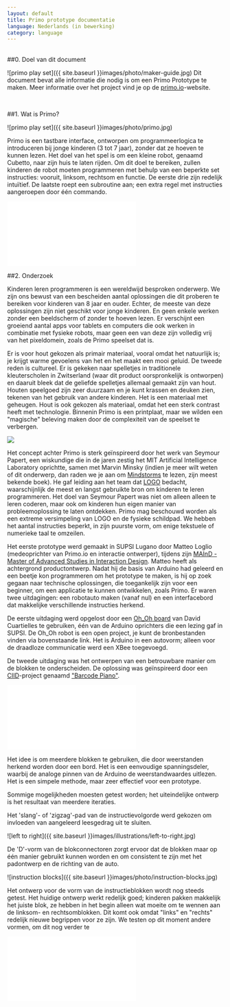 ```yaml
---
layout: default
title: Primo prototype documentatie
language: Nederlands (in bewerking)
category: language
---
```


<br>

<div id="content" markdown="1">
##0. Doel van dit document

![primo play set]({{ site.baseurl }}images/photo/maker-guide.jpg)
Dit document bevat alle informatie die nodig is om een Primo Prototype te maken.
Meer informatie over het project vind je op de [primo.io](http://primo.io)-website.

<br>

##1. Wat is Primo?

![primo play set]({{ site.baseurl }}images/photo/primo.jpg)

Primo is een tastbare interface, ontworpen om programmeerlogica te introduceren bij jonge kinderen (3 tot 7 jaar), zonder dat ze hoeven te kunnen lezen. Het doel van het spel is om een kleine robot, genaamd Cubetto, naar zijn huis te laten rijden. Om dit doel te bereiken, zullen kinderen de  robot moeten programmeren met behulp van een beperkte set instructies: vooruit, linksom, rechtsom en functie. De eerste drie zijn redelijk intuïtief. De laatste roept een subroutine aan; een extra regel met instructies aangeroepen door één commando.

<div class="videoWrapper">
	<iframe src="//player.vimeo.com/video/82620072" frameborder="0" webkitallowfullscreen="true" mozallowfullscreen="true"  allowfullscreen="true">        
    </iframe> 
</div>

##2. Onderzoek

Kinderen leren programmeren is een wereldwijd besproken onderwerp. We zijn ons bewust van een bescheiden aantal oplossingen die dit proberen te bereiken voor kinderen van 8 jaar en ouder. Echter, de meeste van deze oplossingen zijn niet geschikt voor jonge kinderen. En geen enkele werken zonder een beeldscherm of zonder te hoeven lezen. Er verschijnt een groeiend aantal apps voor tablets en computers die ook werken in combinatie met fysieke robots, maar geen een van deze zijn volledig vrij van het pixeldomein, zoals de Primo speelset dat is.

Er is voor hout gekozen als primair materiaal, vooral omdat het natuurlijk is; je krijgt warme gevoelens van het en het maakt een mooi geluid. De tweede reden is cultureel. Er is gekeken naar spelletjes in traditionele kleuterscholen in Zwitserland (waar dit product oorspronkelijk is ontworpen) en daaruit bleek dat de geliefde spelletjes allemaal gemaakt zijn van hout. Houten speelgoed zijn zeer duurzaam en je kunt krassen en deuken zien, tekenen van het gebruik van andere kinderen. Het is een materiaal met geheugen. Hout is ook gekozen als materiaal, omdat het een sterk contrast heeft met technologie. Binnenin Primo is een printplaat, maar we wilden een "magische" beleving maken door de complexiteit van de speelset te verbergen.

<img class="float" src="{{ site.baseurl }}images/photo/logo-turtle.jpg">

Het concept achter Primo is sterk geïnspireerd door het werk van Seymour Papert, een wiskundige die in de jaren zestig het MIT Artificial Intelligence Laboratory oprichtte, samen met Marvin Minsky (indien je meer wilt weten of dit onderwerp, dan raden we je aan om [Mindstorms](http://www.amazon.co.uk/Mindstorms-Children-Computers-Powerful-Ideas/dp/0465046746/ref=sr_1_1?ie=UTF8&qid=1393675158&sr=8-1&keywords=mindstorms+papert) te lezen, zijn meest bekende boek). He gaf leiding aan het team dat [LOGO](http://en.wikipedia.org/wiki/Logo_(programming_language)) bedacht, waarschijnlijk de meest en langst gebruikte bron om kinderen te leren programmeren. Het doel van Seymour Papert was niet om alleen alleen te leren coderen, maar ook om kinderen hun eigen manier van probleemoplossing te laten ontdekken. Primo mag beschouwd worden als een extreme versimpeling van LOGO en de fysieke schildpad. We hebben het aantal instructies beperkt, in zijn puurste vorm, om enige tekstuele of numerieke taal te omzeilen.

Het eerste prototype werd gemaakt in SUPSI Lugano door Matteo Loglio (medeoprichter van Primo.io en interactie ontwerper), tijdens zijn [MAInD - Master of Advanced Studies in Interaction Design](http://www.maind.supsi.ch/). Matteo heeft als achtergrond productontwerp. Nadat hij de basis van Arduino had geleerd en een beetje kon programmeren om het prototype te maken, is hij op zoek gegaan naar technische oplossingen, die toegankelijk zijn voor een beginner, om een applicatie te kunnen ontwikkelen, zoals Primo. Er waren twee uitdagingen: een robotauto maken (vanaf nul) en een interfacebord dat makkelijke verschillende instructies herkend.

De eerste uitdaging werd opgelost door een [Oh_Oh board](http://david.cuartielles.com/w/Maquila2/Ohoh) van David Cuartielles te gebruiken, één van de Arduino oprichters die een lezing gaf in SUPSI. De Oh_Oh robot is een open project, je kunt de bronbestanden vinden via bovenstaande link. Het is Arduino in een autovorm; alleen voor de draadloze communicatie werd een XBee toegevoegd.

De tweede uitdaging was het ontwerpen van een betrouwbare manier om de blokken te onderscheiden. De oplossing was geïnspireerd door een [CIID](http://ciid.dk/)-project genaamd ["Barcode Piano"](http://ciid.dk/education/portfolio/idp11/courses/physical-computing/projects/barcode-piano/). 

<div class="videoWrapper">
	<iframe src="//player.vimeo.com/video/19704918" frameborder="0" webkitallowfullscreen="true" mozallowfullscreen="true"  allowfullscreen="true">    
    </iframe>
</div> 


Het idee is om meerdere blokken te gebruiken, die door weerstanden herkend worden door een bord. Het is een eenvoudige spanningsdeler, waarbij de analoge pinnen van de Arduino de weerstandwaardes uitlezen. Het is een simpele methode, maar zeer effectief voor een prototype.

Sommige mogelijkheden moesten getest worden; het uiteindelijke ontwerp is het resultaat van meerdere iteraties.

Het 'slang'- of 'zigzag'-pad van de instructievolgorde werd gekozen om invloeden van aangeleerd leesgedrag uit te sluiten.

![left to right]({{ site.baseurl }}images/illustrations/left-to-right.jpg)

De 'D'-vorm van de blokconnectoren zorgt ervoor dat de blokken maar op één manier gebruikt kunnen worden en om consistent te zijn met het padontwerp en de richting van de auto.

![instruction blocks]({{ site.baseurl }}images/photo/instruction-blocks.jpg)

Het ontwerp voor de vorm van de instructieblokken wordt nog steeds getest. Het huidige ontwerp werkt redelijk goed; kinderen pakken makkelijk het juiste blok, ze hebben in het begin alleen wat moeite om te wennen aan de linksom- en rechtsomblokken. Dit komt ook omdat "links" en "rechts" redelijk nieuwe begrippen voor ze zijn. We testen op dit moment andere vormen, om dit nog verder te 

<div class="videoWrapper">
	<iframe src="//player.vimeo.com/video/50570097" frameborder="0" webkitallowfullscreen="true" mozallowfullscreen="true"  allowfullscreen="true">
        
    </iframe>
</div>

In eerste instantie was de robot een speelgoedauto. Een zeer complexe en tijdrovende vorm om te maken, omdat het een vorm (uitgesneden met een lasercutter) is die laag voor laag aan elkaar geplakt is en daarna meer dan een uur geschuurd moet worden. De auto had ook een andere beperking; het was zeer gericht op jongens. Als 'breinspeelgoed'-maker wilden we discussies en opmerkingen over jongensgericht speelgoed voorkomen. We wilden neutraal blijven en wilden geen speelgoed ontwerpen speciaal voor jongens of meisjes. Daarom hebben we gekozen voor een zeer neutrale vorm, een doos.

Er werd een naam, persoonlijkheid en een glimlach gegeven aan het doosje, zodat het aantrekkelijker werd voor kinderen. De robot heet "Cubetto" (Italiaans voor "kleine kubus"). Het idee is ook om een basismodule te maken van Cubetto, dat later makkelijk uitgebreid en aangepast kan worden in de toekomst.

![cubetto]({{ site.baseurl }}images/photo/cubetto.jpg)

##3. Om te beginnen

###3.1 De basis

Primo bestaat uit drie delen: een interfacebord, Cubetto en een set instructieblokken. Door instructieblokken in het interfacebord te plaatsen, maken kinderen een instructieset (een programma) welke Cubette uitvoert.

Er zijn vier type instructieblokken. Hierdoor moeten 4 verschillende weerstandwaardes gebruikt worden; het liefst met een groot waardeverschil tussen elkaar.

De blokken worden in de gaten van het interfacebord geplaatst, waar de weerstandwaarde wordt herkent. Daarna worden de waarden verwerkt in een tekenreeks welke naar Cubetto worden gestuurd met behulp van twee XBee-modules. Cubette voert deze instructies vervolgens uit, één voor één.

Het brein van het prototype is gemaakt met twee Arduino's, een UNO (een Leonardo of Duemilanove kan ook) voor Cubetto en een Mega voor het interfacebord, waar 16 analoge inputs nodig zijn.

###3.2 Electronica

###Benodige gereedschappen

* Soldeerbout
* Soldeertin
* Draad
* Lijmpistool
* Houtlijm
* Kopertape (5mm breed)

###Materialen (prijzen in Euro)

Cubetto ~ 88 €

* Arduino UNO (of Leonardo) - 20 € : [Arduino Store](http://store.arduino.cc/index.php?main_page=product_info&cPath=11&products_id=195#.UxC5nfTV_bA)
* Arduino Proto Wireless Shield - 14.90 € : [Arduino Store](http://store.arduino.cc/index.php?main_page=product_info&cPath=37_5&products_id=145#.UxC53vTV_bA)
* SN754410 motor driver - 3.90 € : [Arduino Store](http://store.arduino.cc/index.php?main_page=product_info&cPath=6_33&products_id=153#.UxC5-_TV_bB)
* XBee (serie 1 of 2, maakt niet uit welke) : 23.90 € - [Arduino Store](http://store.arduino.cc/index.php?main_page=product_info&cPath=37_38&products_id=292#.UxC6cvTV_bA)
* SolarBotics wielen x 2 : 4.74 € - [Solarbotics Store](https://solarbotics.com/product/gmpw/)
* SolarBotics Gear Motors GM3 x 2 : 8.36 € - [Solarbotics Store](https://solarbotics.com/product/gm3/)
* 2 ball casters : 5.79 € - [Solarbotics Store](https://solarbotics.com/product/23160/)
* CNY70 x 2 : 1 € - [Mouser](http://uk.mouser.com/ProductDetail/Vishay/CNY70/?qs=%2fha2pyFaduj8YpDhNNtXszq4w32cl%2fAjUjdOwQUvJUM%3d)
* (optioneel) batterijhouder : 4 € - [Solarbotics Store](https://solarbotics.com/product/bholdaa_4_cell/)
* (optioneel) 4 x oplaadbare batterijen

Interfacebord ~ 88 € (puur toeval)

* Arduino Mega 2560 : 39.00 € - [Arduino Store](http://store.arduino.cc/index.php?main_page=product_info&cPath=11&products_id=196#.UxC_gPTV_bA)
* Arduino Proto Wireless Shield : 14.90 - [Arduino Store](http://store.arduino.cc/index.php?main_page=product_info&cPath=37_5&products_id=145#.UxC53vTV_bA)
* XBee (serie 1 of 2, maakt niet uit welke) : 23.90 € - [Arduino Store](http://store.arduino.cc/index.php?main_page=product_info&cPath=37_38&products_id=292#.UxC6cvTV_bA)
* 16 5mm rode LED's : 1 € - [Mouser](http://uk.mouser.com/ProductDetail/Lite-On/LTL-4223/?Lite-On/LTL-4223/&qs=sGAEpiMZZMusoohG2hS%252b15J8d1kHl%252bvkJpzS4atZNEA=)
* 16 220Ω-weerstanden : 0.16 € - [Mouser](http://uk.mouser.com/ProductDetail/Xicon/291-220-RC/?qs=sGAEpiMZZMu61qfTUdNhG%2f1uGo5nxyCVqn6ChOCvUEE%3d)
* 16 10KΩ-weerstanden : 0.16 € - [Mouser](http://uk.mouser.com/ProductDetail/Xicon/291-10K-RC/?qs=sGAEpiMZZMu61qfTUdNhG6xwTrVwTvbz8PPav3aExs8%3d)
* 1 knop : 1 € 
* 50 male Headers : 1 € 
* 16 dubbele male headers : 0.50 € - [Arduino Store](http://store.arduino.cc/index.php?main_page=product_info&cPath=6_32&products_id=294#.UxC_3fTV_bA)
* 50 female headers : 1 € - [Arduino Store](http://store.arduino.cc/index.php?main_page=product_info&cPath=6_32&products_id=188#.UxDAAfTV_bA)
* 16 magneten ø 4 h 3 : 3.5 € - [Supermagnete](http://www.supermagnete.ch/eng/S-04-03-N)

Instructie blokken ~ 4 €

* 4 x 4.7KΩ-weerstand : 0.04 € - [Mouser](http://uk.mouser.com/ProductDetail/Xicon/291-47K-RC/?qs=sGAEpiMZZMu61qfTUdNhG%2fbdyz6pU6a%252bvHlD5kaZWgo%3d)
* 4 x 100KΩ-weerstand : 0.04 € - [Mouser](http://uk.mouser.com/ProductDetail/Xicon/291-100K-RC/?qs=sGAEpiMZZMu61qfTUdNhG81NIhcRRUJQxII5Nsctha8%3d)
* 4 x 220Ω-weerstand : 0.04 € - [Mouser](http://uk.mouser.com/ProductDetail/Xicon/291-220-RC/?qs=sGAEpiMZZMu61qfTUdNhG%2f1uGo5nxyCVqn6ChOCvUEE%3d)
* 4 x 10KΩ-weerstand : 0.04 € - [Mouser](http://uk.mouser.com/ProductDetail/Xicon/291-10K-RC/?qs=sGAEpiMZZMu61qfTUdNhG6xwTrVwTvbz8PPav3aExs8%3d)
* 16 magneten ø 4 h 3 : 3.5 € - [Supermagnete](http://www.supermagnete.ch/eng/S-04-03-N)

###3.3 Spanning

Cubetto en (optioneel) het interfacebord worden gevoed door batterijen. Je kunt LiPo- of AA-batterijen gebruiken voor het prototype, die keuze is aan jou. Wij hebben beide gebruikt; LiPo-batterijen zijn erg goed, maar hebben extra producten nodig. Als je vanaf nul begint, raden we AA-batterijen aan. Ze raken wel snel leeg; daarom kun je het beste oplaadbare batterijen gebruiken, zoals NiMh.

###3.4 Ontwerp van het prototype

Het hele product is gemaakt van hout en uitgesneden met behulp van een lasercutter. Er is voornamelijk triplex van 4 mm gebruikt, terwijl één laag 1 mm dik hout (vliegtuigtriplex) gebruikt. Je kunt deze onderdelen laten snijden door een dienst zoals Ponoko of in een FabLab bij je in de buurt. Het eerste prototype werd gemaakt in [FabLab Lugano](http://fablab.supsi.ch/). Het ontwerp werd verder ontwikkeld in [FabLab Torino](http://fablabtorino.org/), waar een deel van het Primo-ontwerpteam nog steeds zit.

Het maken van Cubetto en het interfacebord is een bewerkelijk, maar erg simpel proces. Hun buitenkant zijn in de basis dozen. De echte complexiteit ligt in de instructieblokken. Deze zijn gemaakt van een dubbele 4mm houten laag met een magneet en een gesoldeerde weerstand binnenin.

##4. Het prototype maken

###[Download de lasercutter-bestanden](files/primo-prototype-laser.zip)

###4.1 Interfacebord

Om het interfacebord te maken heb je twee bestanden nodig: interface-board-4mm.dxf en interface-board-1mm.dxf: het eerst is voor het triplex van 4 mm dik en de tweede voor het triplex van 1 mm dik. De onderdelen zijn genummerd, zodat je ze makkelijk kunt samenvoegen. De nummer zitten in een aparte laag in het bestand, dus je kunt ze makkelijk verwijderen voordat je gaat snijden. We raden je aan om het gat voor de knop aan te passen aan de grootte van de knop die je gaat gebruiken.

Lijm de delen 1 en 2 aan elkaar. Lijm ook de delen 3 en 4 aan elkaar. Je kunt de gaten in de hoeken gebruiken om de delen te positioneren met behulp van boutjes en moertjes terwijl de lijm een nachtje droogt.

Knip daarna 32 stukken kopertape van 70 mm lang per stuk en plak deze in de rechthoekige gaten in het deel (laag 3+4) dat je zojuist gelijmd hebt; aan beide zijden moet minimaal 30 mm zitten.

![copper connectors]({{ site.baseurl }}images/illustrations/board-1.jpg)
![copper connectors]({{ site.baseurl }}images/illustrations/board-2.jpg)


Zodra je klaar bent, kun je de twee delen aan elkaar plakken, 1+2 aan 3+4.

![copper connectors]({{ site.baseurl }}images/illustrations/board-esploso.jpg)

Zodra de lijm droog is, plaats je de magneten in de kleine gaten. Leg de toplaag op de kop en plaats de magneten in de kleine gaten, zorg ervoor dat de polariteit van de magneten allemaal gelijk is, het maakt niet uit dat noord of zuid is. Lijm de magneten vast met een druppel lijm.

Nu verder met de electronica. Maak twee sporen voor 5V en GND, zoals je hieronder ziet in de afbeelding. Het eerste prototype had geen kopersporen, het had draden (dat kun je ook gebruiken), maar in dit prototype hebben we kopertape gebruikt voor de sporen. Dat scheelt je 100% van de tijd. Het maakt het maken van verbindingen ook makkelijker.

![rails]({{ site.baseurl }}images/illustrations/board-3.jpg)

De volgende stap is het verbinden van één van de connectoren van elk gat aan het GND-spoor. Als je kopertape hebt gebruikt, kun je een extra stukje toevoegen, zodat deze beide uiteinden raakt.

![rails]({{ site.baseurl }}images/illustrations/board-5.jpg)

Nu gaan we de andere connector verbinden aan het 5V-spoort, maar nu met een 10KΩ-weerstand ertussen. Een mooie bijkomstigheid van kopertape is dat het soldeertin makkelijk erop smelt. Deze techniek is gebruikt:

![10k]({{ site.baseurl }}images/photo/diy-docs-1.jpg)

Dit is wat je ongeveer moet hebben als je klaar bent:

![10k scheme]({{ site.baseurl }}images/illustrations/board-6.jpg)

Nu kun je de LED's plaatsen; stop één rode LED in elk van de 16 gaten en zet deze vast m.b.v. het lijmpistool. Zodra de lijm koud is, kun je 'm verbinden. Houd er rekening mee dat LED's polariteit hebben: de lange draad is de anode en de korte de cathode.

![10k]({{ site.baseurl }}images/photo/diy-docs-6.jpg)

Verbind elke cathode aan het GND-spoor met een 220Ω-weerstand ertussen in.

![10k scheme]({{ site.baseurl }}images/illustrations/board-7.jpg)

De lange draad van een LED wordt verbonden aan een digitale I/O-pin van de Arduino Mega; deze pinnen zijn genummerd van 22 t/m 53. De LED's moeten in volgorde aangesloten worden, zodat het makkelijker wordt om ze in de code aan te sturen. In mijn prototype heb ik, bijvoorbeeld, de pinnen 30 t/m 45 gebruikt (er zijn 16 LED's).
Het startpunt is niet belangrijk, zolang je ze maar in de juiste volgorde aansluit. Dit betekent dat als we, bijvoorbeeld, beginnen met pin 30, de eerste LED aan pin 30 verbonden moet worden, de tweede aan pin 31, de derde aan pin 32 enzovoorts, tot en met LED 16 aan pin 45.

De draden zijn gesoldeerd aan de dubbele male headers, omdat de digitale pinnen van de Arduino Mega in een dubbele lijn zijn gepositioneerd. Op deze manier is het makkelijk om de LED's aan te sluiten en om de Arduino uit het bord te verwijderen.

![rack]({{ site.baseurl }}images/photo/diy-docs-4.jpg)

Zodra alle LED's zijn gesoldeerd, moeten we onze handgemaakte connector solderen. Deze worden aangesloten op de analoge pins van de Arduino Mega, om de verschillende weerstandwaardes uit te lezen. Net zoals bij de LED's moeten deze in de juiste volgorde worden aangesloten, te beginnen bij A0 voor gat 1 t/m A15 voor gat 16. De draad begint op dezelfde plek als waar we de 10K-weerstand hebben vastgemaakt. Zie deze illustratie:

![analog input board connections]({{ site.baseurl }}images/illustrations/board-8.jpg)

<div class="cf">
<img class="float cf" src="{{ site.baseurl }}images/illustrations/button.jpg">

<p>
Hier heb ik enkele male headers gebruikt, omdat de analoge pinnen op één lijn staan.
	
</p>

<p>
Het laatste om te verbinden is de knop: pak het en soldeer twee draden aan de tegen overelkaar gelegen headers. Plaats de knop dan in het bijbehorende gat vanaf de bovenkant en druk het helemaal naar beneden, totdat het niet verder kan. Draai nu het bord om; er moeten nu twee draden uit de gaten komen. Verbind deze zoals je in de afbeelding ziet: één direct naar het 5V-spoor, de andere naar het GND-spoor met een 10K-weerstand ertussen. Verbind het dan met een digitale pin van de Arduino vanaf de 'knop'-kant van de weerstand. In dit voorbeeld gebruiken we pin 50.
</p>
</div>

![photo]({{ site.baseurl }}images/photo/diy-docs-5.jpg)

Het bord is nu bijna klaar, we hoeven nu alleen nog maar het Wireless Shield op de Arduino Mega te plaatsen en de headers op de juiste plaats in het bord te steken. Ter herinnering, 30 t/m 45 zijn voor de LED's, A0 t/m A15 voor de blokconnectoren en 50 voor de knop. Gebruik de A0 t/m A5-pinnen voor het Wireless Shield voor de eerste 5 connectoren. Vergeet niet om het GND-spoor te verbinden aan de GND-pin en het 5V-spoor aan de 5V-pin.

![rack]({{ site.baseurl }}images/photo/diy-docs-3.jpg)

Nu een beetje afwerking: nadat je deel 12 van het bord hebt geverfd, kun je het vastlijmen aan deel 13 van het bord.

Hetzelfde geldt voor de rode knop: nadat deel 14 is geverfd, bevestig je iets zachts (zoals karton) op deel 2 rondom de knop en dan wat lijm op de knop en, voordat de lijm droog is, bevestig je de drode knop. Zie de afbeeldingen:

![photo]({{ site.baseurl }}images/illustrations/button-mechanics.jpg)

###INSTRUCTIEBLOKKEN

Dit is één van de instructieblokken, in onderdelen:

<img class="float cf" src="{{ site.baseurl }}images/illustrations/instruction-esploso.jpg">

Om de instructieblokken te maken, begin je met het snijden van het hout (m.b.v. een lasercutter). Er zijn twee bestanden nodig: één voor het 4 mm triplex en één voor het 1 mm triplex. De blokken bestaan uit 4 lagen, genummerd 1 t/m 4. Met de onderdelen uit de twee bestanden, kun je precies 16 blokken maken, vier van elk type.

Elk blok heeft een andere weerstand. Dit zijn de weerstanden die gebruikt zijn in het prototype:

VOORUIT: 4.7K Ω<br>
LINKSOM: 100K Ω<br>
RECHTSOM: 220 Ω<br>
FUNCTIE: 10K Ω

Lijm eerst de delen 3 en 4 aan elkaar.

Zodra de lijm droog is, kun je gaan verven. In de afbeelding hieronder zie je welke kleur elk onderdeel moet krijgen:

![image]({{ site.baseurl }}images/illustrations/colors.jpg)

Per blok heb je twee stukken kopertape van 40 mm lang nodig. Steek deze door de gaten van de delen die je net gelijmd hebt en maak hier een strakke ring van.

![photo]({{ site.baseurl }}images/illustrations/instruction-block-guide.jpg)

Daarna plaats je een magneet in het gat. Zorg ervoor dat deze CORRECT GEORRIENTEERD is, zodat het blok later 'plakt' in het interfacebord. Als je 'm andersom plaatst, dan wordt deze afgestoten door de andere magneet. Een grappig effect, maar niet wat we willen bereiken.

Fixeer de magneet met een drup lijm en plak daarop de juiste weerstand met de draden op het kopertape.
Soldeer daarna de weerstand aan de beide stukken kopertape. Knip, na het solderen, de extra draadlengte af en lijm deel 2 op de weerstand.

Maak je blok af door de laatste laag, deel nummer 1, erop te lijmen. Herhaal dan dit proces voor elk blok :)

###CUBETTO

Electronics:

The prototype for Cubetto can be built using an Arduino Uno or Leonardo, with a Proto Wireless Shield on top. The reason for the Proto Shield is because it has a small prototyping area, that is wide enough to put the motor driver, the connectors for the optical encoders, motors and power. 

Cubetto has to spin 90 degrees left and right. A very inaccurate way is to use timing event, like "spin right for one second" and you can expect more or less the same result. "More or less" because it depends a lot from different factors, such as the floor, the battery power and so on. The way I solved this problem, is by detecting the amount of rotation from the wheel using two CNY70 optical encoders in combination with a sticker. The round sticker goes in the inner wheel and it's something like this:

![photo]({{ site.baseurl }}images/photo/diy-docs-14.jpg)

The sticker is split into black and white slices, this is because the CNY70 is able to detect the variation between a white slice and a black one. Basically inside it has an infrared LED that is always on and a phototransistor that is reading the amount of infrared light. When a black material is facing the component, almost no light is relfected, as the black color tends to absorb it. On the contrary, if the material is white, it reflects all the light, so the value read from the sensor it's very high. The difference between readings is used to count the rotation steps.

![photo]({{ site.baseurl }}images/illustrations/cny70-physycs.jpg)

The prototyping area of the Wireless Proto Shield is where the motor driver and other connectors for the other parts are soldered. For these, simply use male headers as connector and female headers on the other part.


![photo]({{ site.baseurl }}images/illustrations/wireless-shield-connections.jpg)

For these I used simple male headers as connector and female headers on the other part.

![photo]({{ site.baseurl }}images/photo/diy-docs-12.jpg)

![photo]({{ site.baseurl }}images/illustrations/wireless-shield-connections-1.jpg)

The SN754410 motor driver has 16 pins that must be connected following this scheme:

![photo]({{ site.baseurl }}images/illustrations/motor-driver.jpg)

The CNY70 scheme:

<img style="width:50%" src="{{ site.baseurl }}images/illustrations/cny70-wiring.jpg">

Design:

Start by lasering cubetto.dxf; All Cubetto parts are cut from 4mm plywood, follow these visual instructions to build the base:

![photo]({{ site.baseurl }}images/illustrations/cubetto-guide.jpg)

Don't mount the motors for now, first you have to mount the ball casters.

![photo]({{ site.baseurl }}images/illustrations/ball-caster.jpg)

![photo]({{ site.baseurl }}images/photo/diy-docs-9.jpg)

Now the CNY70. Solder the two opposite headers, that must be connected to 5V, together with a wire; then solder three wires to the remaining headers of the CNY70. At the end of these wires solder a row of three female headers. They will later be connected on to the headers of the proto shield.

The two cny70 must be placed on the edge of the bottom layer, with the LED and the photoransistot horizontally aligned. To fix them you can use some hot glue (or other types of glue). 

See the picture to understand the location.

![photo]({{ site.baseurl }}images/photo/diy-docs-11.jpg)

Just like for the CNY70, solder two wires to the little flaps that come out of each motor. You can twist the two wires to make them more resistent, then at the end, solder a row of two female header, just like in the illustration.

Now print the inner drawing with the black and white slices, glue them on a piece of cardboard (or laser cut wood, that's up to you), cut the perimeter and make a hole in the middle, as they will be inserted between the motor and the wheel. The white and black slices must point towards the inner side of Cubetto and the distance between the print and the CNY70 must be between 1 and 3 millimeters for the CNY70 to work properly.

![photo]({{ site.baseurl }}images/photo/diy-docs-10.jpg)

Now you can put the wheels on the motors, if you used the Solarbotics wheels, you can fasten them with the screw provided, don't make it too tight. 

Glue three out of the four 'walls' of Cubetto, parts 5, 7 and 8. We are going to leave the back removable, just in case we want to modify something. 

Take the battery holder and solder the black and red cable to other 2 female connectors. The headers on the shield will go to VIN and ground. A switch that breaks the red wire is heavily suggested.

![photo]({{ site.baseurl }}images/photo/diy-docs-13.jpg)

Now you can place the Arduino + Proto shield on top of the motors, plug all the headers on the shield and you have finished making Cubetto.
</div>

##Arduino

###[Download de Arduino-bestanden](https://github.com/primo-io/arduino-sketches/raw/master/primo-prototype-arduino.zip)

De instructies staan als commentaar in de sketches.

